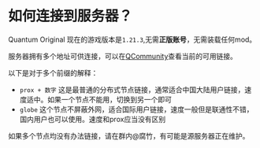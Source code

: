 # 如何连接到服务器？

Quantum Original 现在的游戏版本是`1.21.3`,无需**正版账号**，无需装载任何mod。

服务器拥有多个地址可供连接，可以在[QCommunity](https://app.qoriginal.vip/news)查看当前的可用链接。

以下是对于多个前缀的解释：

- `prox + 数字`
这是最普通的分布式节点链接，通常适合中国大陆用户链接，速度适中。如果一个节点不能用，切换到另一个即可
- `globe`
这个节点不屏蔽外网，适合国际用户链接，速度一般但是联通性不错，国内用户也可以使用。速度和prox应当没有区别

如果多个节点均没有办法链接，请在群内@腐竹，有可能是源服务器正在维护。
